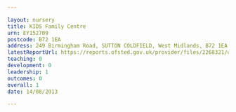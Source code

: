 ```yaml
---

layout: nursery
title: KIDS Family Centre
urn: EY152709
postcode: B72 1EA
address: 249 Birmingham Road, SUTTON COLDFIELD, West Midlands, B72 1EA
latestReportUrl: https://reports.ofsted.gov.uk/provider/files/2268321/urn/EY152709.pdf
teaching: 0
development: 0
leadership: 1
outcomes: 0
overall: 1
date: 14/08/2013

---
```

